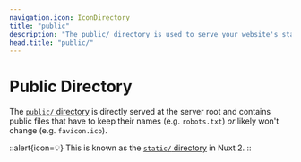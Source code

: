 ```yaml
---
navigation.icon: IconDirectory
title: "public"
description: "The public/ directory is used to serve your website's static assets."
head.title: "public/"
---
```


# Public Directory

The [`public/` directory](/docs/guide/directory-structure/public) is directly served at the server root and contains public files that have to keep their names (e.g. `robots.txt`) _or_ likely won't change (e.g. `favicon.ico`).

::alert{icon=💡}
This is known as the [`static/` directory](https://nuxtjs.org/docs/directory-structure/static) in Nuxt 2.
::
